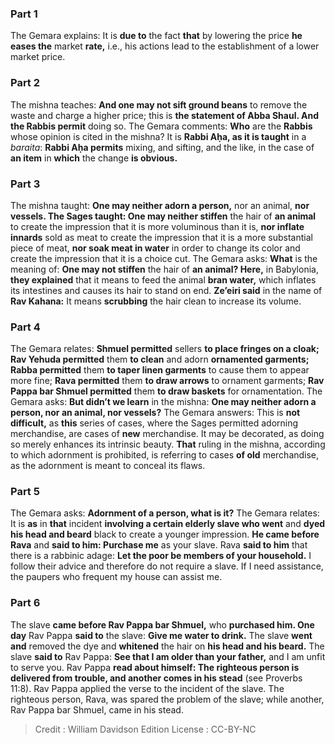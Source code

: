 
### Part 1
The Gemara explains: It is <b>due to</b> the fact <b>that</b> by lowering the price <b>he eases the</b> market <b>rate,</b> i.e., his actions lead to the establishment of a lower market price.

### Part 2
The mishna teaches: <b>And one may not sift ground beans</b> to remove the waste and charge a higher price; this is <b>the statement of Abba Shaul. And the Rabbis permit</b> doing so. The Gemara comments: <b>Who</b> are the <b>Rabbis</b> whose opinion is cited in the mishna? It is <b>Rabbi Aḥa, as it is taught</b> in a <i>baraita</i>: <b>Rabbi Aḥa permits</b> mixing, and sifting, and the like, in the case of <b>an item</b> in <b>which</b> the change <b>is obvious.</b>

### Part 3
The mishna taught: <b>One may neither adorn a person,</b> nor an animal, <b>nor vessels. The Sages taught: One may neither stiffen</b> the hair of <b>an animal</b> to create the impression that it is more voluminous than it is, <b>nor inflate innards</b> sold as meat to create the impression that it is a more substantial piece of meat, <b>nor soak meat in water</b> in order to change its color and create the impression that it is a choice cut. The Gemara asks: <b>What</b> is the meaning of: <b>One may not stiffen</b> the hair of <b>an animal? Here,</b> in Babylonia, <b>they explained</b> that it means to feed the animal <b>bran water,</b> which inflates its intestines and causes its hair to stand on end. <b>Ze’eiri said</b> in the name of <b>Rav Kahana:</b> It means <b>scrubbing</b> the hair clean to increase its volume.

### Part 4
The Gemara relates: <b>Shmuel permitted</b> sellers <b>to place fringes on a cloak; Rav Yehuda permitted</b> them <b>to clean</b> and adorn <b>ornamented garments; Rabba permitted</b> them <b>to taper linen garments</b> to cause them to appear more fine; <b>Rava permitted</b> them <b>to draw arrows</b> to ornament garments; <b>Rav Pappa bar Shmuel permitted</b> them <b>to draw baskets</b> for ornamentation. The Gemara asks: <b>But didn’t we learn</b> in the mishna: <b>One may neither adorn a person, nor an animal, nor vessels?</b> The Gemara answers: This is <b>not difficult,</b> as <b>this</b> series of cases, where the Sages permitted adorning merchandise, are cases of <b>new</b> merchandise. It may be decorated, as doing so merely enhances its intrinsic beauty. <b>That</b> ruling in the mishna, according to which adornment is prohibited, is referring to cases <b>of old</b> merchandise, as the adornment is meant to conceal its flaws.

### Part 5
The Gemara asks: <b>Adornment of a person, what is it?</b> The Gemara relates: It is <b>as</b> in <b>that</b> incident <b>involving a certain elderly slave who went</b> and <b>dyed his head and beard</b> black to create a younger impression. <b>He came before Rava</b> and <b>said to him: Purchase me</b> as your slave. Rava <b>said to him</b> that there is a rabbinic adage: <b>Let the poor be members of your household.</b> I follow their advice and therefore do not require a slave. If I need assistance, the paupers who frequent my house can assist me.

### Part 6
The slave <b>came before Rav Pappa bar Shmuel,</b> who <b>purchased him. One day</b> Rav Pappa <b>said to</b> the slave: <b>Give me water to drink.</b> The slave <b>went and</b> removed the dye and <b>whitened</b> the hair on <b>his head and his beard.</b> The slave <b>said to</b> Rav Pappa: <b>See that I am older than your father,</b> and I am unfit to serve you. Rav Pappa <b>read about himself: The righteous person is delivered from trouble, and another comes in his stead</b> (see Proverbs 11:8). Rav Pappa applied the verse to the incident of the slave. The righteous person, Rava, was spared the problem of the slave; while another, Rav Pappa bar Shmuel, came in his stead.

>Credit : William Davidson Edition
>License : CC-BY-NC